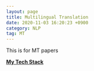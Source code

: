 ```yaml
---
layout: page 
title: Multilingual Translation
date: 2020-11-03 16:20:23 +0900 
category: NLP
tag: MT
---
```


This is for MT papers 

[**My Tech Stack**](https://myspaceofgithub.github.io/mt/1/)